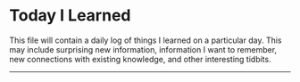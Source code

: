# Today I Learned

This file will contain a daily log of things I learned on a particular day. This may include surprising new information, information I want to remember, new connections with existing knowledge, and other interesting tidbits.

---

